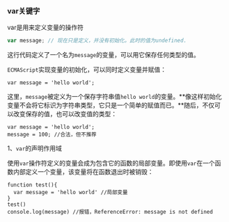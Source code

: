 ###  var关键字

var是用来定义变量的操作符

```javascript
var message; // 现在只是定义，并没有初始化。此时的值为undefined.
```

这行代码定义了一个名为`message`的变量，可以用它保存任何类型的值。

`ECMAScript`实现变量的初始化，可以同时定义变量并赋值：

```
var message = 'hello world';
```

这里，`message`被定义为一个保存字符串值`hello world`的变量。**像这样初始化变量不会将它标识为字符串类型，它只是一个简单的赋值而已。**随后，不仅可以改变保存的值，也可以改变值的类型：

```
var message = 'hello world';
message = 100; //合法，但不推荐
```

1、`var`的声明作用域

使用`var`操作符定义的变量会成为包含它的函数的局部变量。即使用`var`在一个函数内部定义一个变量，该变量将在函数退出时被销毁：

```
function test(){
  var message = 'hello world' //局部变量
}
test()
console.log(message) //报错，ReferenceError: message is not defined
```

